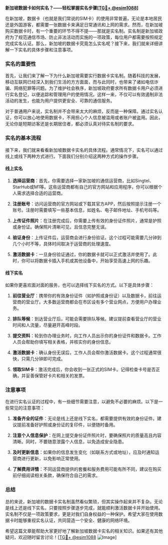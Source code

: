 **新加坡数据卡如何实名？——轻松掌握实名步骤[[TG💪+ @esim1088](https://t.me/s/esim1088)]**

在新加坡，数据卡（也就是我们常说的SIM卡）的使用非常普遍，无论是本地居民还是外国游客，都需要一张数据卡来满足日常通讯和上网的需求。然而，在新加坡购买数据卡时，有一个重要的环节不得不提——那就是实名制。实名制是新加坡政府为了规范通信市场、防止非法活动而实施的一项政策，每位用户都需要按照规定完成实名认证。那么，新加坡的数据卡究竟怎么实名呢？接下来，我们就来详细讲解一下实名的具体步骤和注意事项。

### 实名的重要性

首先，让我们来了解一下为什么新加坡需要实行数据卡实名制。随着科技的发展，移动互联网已经深入到我们生活的方方面面，而与此同时，也带来了诸如电信诈骗、网络犯罪等问题。为了维护社会秩序，新加坡政府要求所有数据卡用户必须进行实名登记，以便追踪和管理用户的使用情况。这样一来，不仅可以有效遏制非法活动的发生，也能为用户提供更安全、可靠的通信服务。

对于普通用户来说，实名制并不会带来太大的麻烦，反而是一种保障。通过实名认证，你可以放心地使用数据卡，不用担心个人信息被滥用或者账户被盗用。因此，无论你是短期访客还是长期居住者，都必须认真对待实名制的要求。

### 实名的基本流程

接下来，我们就来看看新加坡数据卡实名的具体流程。通常情况下，实名可以通过线上或线下两种方式进行。下面我们分别介绍这两种方式的操作步骤。

#### 线上实名

1. **选择运营商**：首先，你需要选择一家新加坡的通信运营商，比如Singtel、StarHub或M1等。这些运营商都有自己的官方网站和应用程序，你可以根据个人需求选择合适的运营商。

2. **注册账号**：访问运营商的官方网站或下载其官方APP，然后按照提示注册一个账号。注册时需要填写一些基本信息，如姓名、电子邮件地址、手机号码等。

3. **上传证件照片**：在注册完成后，你需要上传有效的身份证件照片，通常是护照或身份证。确保照片清晰可见，且信息完整无误。

4. **验证身份**：上传证件后，运营商会进行身份验证。这个过程可能需要几分钟到几个小时不等，具体时间取决于运营商的处理速度。

5. **激活数据卡**：一旦身份验证通过，你的数据卡就可以正式激活并使用了。此时，你可以将数据卡插入手机或其他设备中，开始享受高速上网的乐趣。

#### 线下实名

如果你更喜欢面对面的服务，也可以选择线下实名的方式。以下是具体步骤：

1. **前往营业厅**：携带你的有效身份证件（如护照或身份证）以及数据卡，前往运营商的营业厅。大多数运营商都会在市区设有多个营业网点，方便用户办理业务。

2. **排队等候**：到达营业厅后，可能会需要排队等候。建议提前查看营业厅的营业时间和人流量，尽量避开高峰时段。

3. **提交资料**：轮到你办理业务时，向工作人员出示你的身份证件和数据卡。工作人员会帮助你填写相关表格，并核实你的身份信息。

4. **激活数据卡**：确认身份无误后，工作人员会帮你激活数据卡。这个过程通常很快，只需几分钟即可完成。

5. **领取SIM卡**：激活完成后，你会收到一张正式的SIM卡。记得检查卡号是否正确，并妥善保管好卡片和相关的发票。

### 注意事项

在进行实名认证的过程中，有一些细节需要注意，以避免不必要的麻烦。以下是一些常见的注意事项：

1. **准备齐全的证件**：无论是线上还是线下实名，都需要提供有效的身份证件。建议提前准备好护照或身份证的复印件，以便随时备用。

2. **注意个人信息保护**：在网上提交身份证件照片时，要确保照片的质量高且内容清晰。同时，不要随意泄露个人信息，以免造成安全隐患。

3. **及时更新信息**：如果你的信息发生变化（如联系方式或地址），应及时通知运营商进行更新，以免影响正常使用。

4. **了解费用详情**：不同运营商提供的套餐和服务费用可能有所不同，建议在购买前仔细阅读相关条款，确保符合自己的需求。

### 总结

总的来说，新加坡的数据卡实名制虽然看似繁琐，但其实操作起来并不复杂。无论是线上还是线下实名，只要按照步骤逐步完成，就能顺利激活数据卡并开始使用。实名制不仅是一项政策要求，更是对我们自身权益的一种保护。希望大家在使用数据卡时能够重视实名认证，共同营造一个安全、健康的网络环境。

希望这篇文章能帮助大家更好地了解新加坡数据卡实名的相关知识。如果还有其他疑问，欢迎随时留言讨论！[[TG💪+ @esim1088](https://t.me/s/esim1088) ![Image](https://i.postimg.cc/4NQfJmqS/Snipaste-2025-05-13-00-14-12.png)]